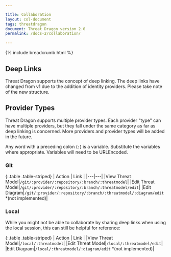 ```yaml
---

title: Collaboration
layout: col-document
tags: threatdragon
document: Threat Dragon version 2.0
permalink: /docs-2/collaboration/

---
```


{% include breadcrumb.html %}

## Deep Links

Threat Dragon supports the concept of deep linking.  The deep links have changed from v1 due to
the addition of identity providers. Please take note of the new structure.

## Provider Types

Threat Dragon supports multiple provider types.  Each provider "type" can have multiple providers,
but they fall under the same category as far as deep linking is concerned.
More providers and provider types will be added in the future.

Any word with a preceding colon (`:`) is a variable.  Substitute the variables where appropriate.
Variables will need to be URLEncoded.

### Git

{:.table .table-striped}
| Action | Link |
|---|---|
|View Threat Model|`/git/:provider/:repository/:branch/:threatmodel`|
|Edit Threat Model|`/git/:provider/:repository/:branch/:threatmodel/edit`|
|Edit Diagram|`/git/:provider/:repository/:branch/:threatmodel/:diagram/edit` *(not implemented)|

### Local

While you might not be able to collaborate by sharing deep links when using the local session,
this can still be helpful for reference:

{:.table .table-striped}
| Action | Link |
|View Threat Model|`/local/:threatmodel`|
|Edit Threat Model|`/local/:threatmodel/edit`|
|Edit Diagram|`/local/:threatmodel/:diagram/edit` *(not implemented)|
